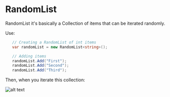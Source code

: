 # RandomList
RandomList it's basically a Collection of items that can be iterated randomly.

Use:

```csharp
   // Creating a RandomList of int items
   var randomList = new RandomList<string>();

   // Adding items
   randomList.Add("First");
   randomList.Add("Second");
   randomList.Add("Third");
```
Then, when you iterate this collection:

![alt text](https://lut.im/qOAfeSWmaX/epGiOnVaofK7kcRo.png)
